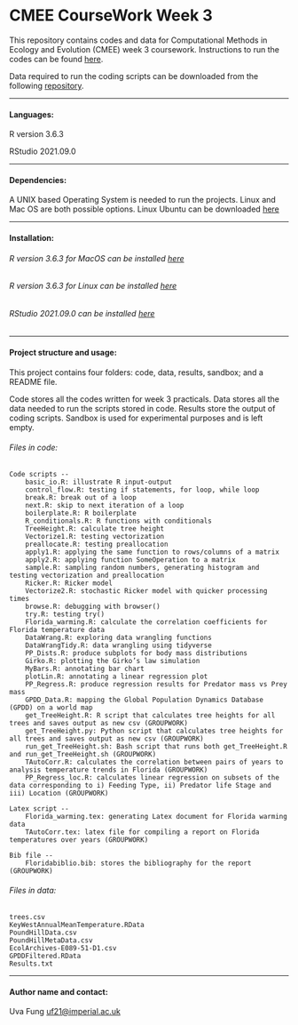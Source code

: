 # CMEE CourseWork Week 3

This repository contains codes and data for Computational Methods in Ecology and Evolution (CMEE) week 3 coursework.
Instructions to run the codes can be found [here](https://mhasoba.github.io/TheMulQuaBio/intro.html).

Data required to run the coding scripts can be downloaded from the following [repository](https://github.com/mhasoba/TheMulQuaBio).

***

#### Languages:
R version 3.6.3

RStudio 2021.09.0

***********
#### Dependencies:
A UNIX based Operating System is needed to run the projects. Linux and Mac OS are both possible options. Linux Ubuntu can be downloaded [here](https://ubuntu.com/)


******************
#### Installation:

###### R version 3.6.3 for MacOS can be installed [here](https://cran.r-project.org/bin/macosx/)
###### R version 3.6.3 for Linux can be installed [here](https://cran.r-project.org/)
###### RStudio 2021.09.0 can be installed [here](https://www.rstudio.com/products/rstudio/download/)

***********

#### Project structure and usage:
This project contains four folders: code, data, results, sandbox; and a README file.

Code stores all the codes written for week 3 practicals. Data stores all the data needed to run the scripts stored in code. Results store the output of coding scripts. Sandbox is used for experimental purposes and is left empty.

###### Files in code:

    Code scripts --
        basic_io.R: illustrate R input-output
        control_flow.R: testing if statements, for loop, while loop
        break.R: break out of a loop
        next.R: skip to next iteration of a loop
        boilerplate.R: R boilerplate
        R_conditionals.R: R functions with conditionals
        TreeHeight.R: calculate tree height
        Vectorize1.R: testing vectorization
        preallocate.R: testing preallocation
        apply1.R: applying the same function to rows/columns of a matrix
        apply2.R: applying function SomeOperation to a matrix
        sample.R: sampling random numbers, generating histogram and testing vectorization and preallocation
        Ricker.R: Ricker model
        Vectorize2.R: stochastic Ricker model with quicker processing times
        browse.R: debugging with browser()
        try.R: testing try()
        Florida_warming.R: calculate the correlation coefficients for Florida temperature data
        DataWrang.R: exploring data wrangling functions
        DataWrangTidy.R: data wrangling using tidyverse
        PP_Dists.R: produce subplots for body mass distributions
        Girko.R: plotting the Girko’s law simulation
        MyBars.R: annotating bar chart
        plotLin.R: annotating a linear regression plot
        PP_Regress.R: produce regression results for Predator mass vs Prey mass
        GPDD_Data.R: mapping the Global Population Dynamics Database (GPDD) on a world map
        get_TreeHeight.R: R script that calculates tree heights for all trees and saves output as new csv (GROUPWORK)
        get_TreeHeight.py: Python script that calculates tree heights for all trees and saves output as new csv (GROUPWORK)
        run_get_TreeHeight.sh: Bash script that runs both get_TreeHeight.R and run_get_TreeHeight.sh (GROUPWORK)
        TAutoCorr.R: calculates the correlation between pairs of years to analysis temperature trends in Florida (GROUPWORK)
        PP_Regress_loc.R: calculates linear regression on subsets of the data corresponding to i) Feeding Type, ii) Predator life Stage and iii) Location (GROUPWORK)

    Latex script --
        Florida_warming.tex: generating Latex document for Florida warming data
        TAutoCorr.tex: latex file for compiling a report on Florida temperatures over years (GROUPWORK)

    Bib file --
        Floridabiblio.bib: stores the bibliography for the report (GROUPWORK)


###### Files in data:
    trees.csv
    KeyWestAnnualMeanTemperature.RData
    PoundHillData.csv
    PoundHillMetaData.csv
    EcolArchives-E089-51-D1.csv
    GPDDFiltered.RData
    Results.txt


*****************
#### Author name and contact:
Uva Fung uf21@imperial.ac.uk
